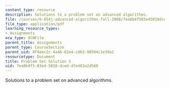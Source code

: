 ```yaml
---
content_type: resource
description: Solutions to a problem set on advanced algorithms.
file: /courses/6-854j-advanced-algorithms-fall-2008/7ea8b4f503e45018dcedd7e483a2d560_sol5.pdf
file_type: application/pdf
learning_resource_types:
- Assignments
ocw_type: OCWFile
parent_title: Assignments
parent_type: CourseSection
parent_uid: 8f4eec2c-4a46-62e4-cd63-98504c1e39a1
resourcetype: Document
title: Problem Set Solution 5
uid: 7ea8b4f5-03e4-5018-dced-d7e483a2d560
---
```

Solutions to a problem set on advanced algorithms.

